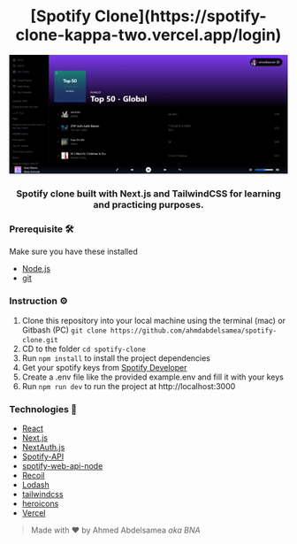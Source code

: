 <h1 align="center">[Spotify Clone](https://spotify-clone-kappa-two.vercel.app/login)</h1>

![Spotify Clone](spotify-clone.png)

<h3 align="center">Spotify clone built with Next.js and TailwindCSS for learning and practicing purposes.</h3>

### Prerequisite :hammer_and_wrench:

Make sure you have these installed

- [Node.js](https://nodejs.org/en/)
- [git](https://git-scm.com/)

### Instruction :gear:

1. Clone this repository into your local machine using the terminal (mac) or Gitbash (PC) `git clone https://github.com/ahmdabdelsamea/spotify-clone.git`
2. CD to the folder `cd spotify-clone`
3. Run `npm install` to install the project dependencies
4. Get your spotify keys from [Spotify Developer](https://developer.spotify.com/dashboard/login)
5. Create a .env file like the provided example.env and fill it with your keys
6. Run `npm run dev` to run the project at http://localhost:3000

### Technologies :rocket:

- [React](https://reactjs.org/)
- [Next.js](https://nextjs.org/)
- [NextAuth.js](https://next-auth.js.org/)
- [Spotify-API](https://developer.spotify.com/)
- [spotify-web-api-node](https://github.com/thelinmichael/spotify-web-api-node)
- [Recoil](https://recoiljs.org/)
- [Lodash](https://lodash.com/)
- [tailwindcss](https://tailwindcss.com/)
- [heroicons](https://heroicons.com/)
- [Vercel](https://vercel.com/)

> Made with :heart: by Ahmed Abdelsamea _aka BNA_
